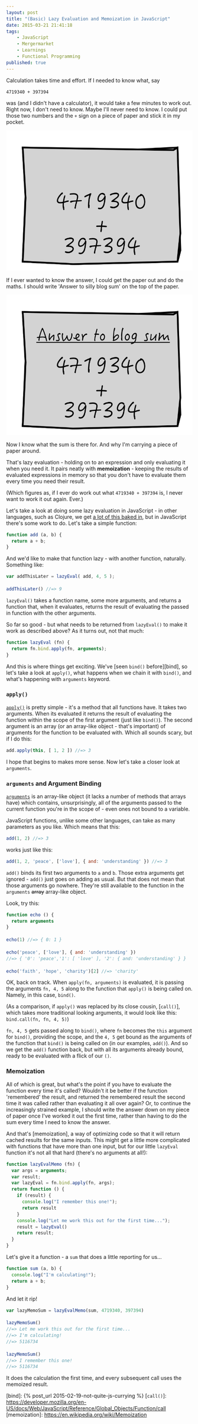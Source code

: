 ```yaml
---
layout: post
title: "(Basic) Lazy Evaluation and Memoization in JavaScript"
date: 2015-03-21 21:41:18
tags:
    - JavaScript
    - Mergermarket
    - Learnings
    - Functional Programming
published: true
---
```


Calculation takes time and effort. If I needed to know what, say

```
4719340 + 397394
```

was (and I didn't have a calculator), it would take a few minutes to work out.
Right now, I don't need to know.  Maybe I'll never need to know. I could put
those two numbers and the `+` sign on a piece of paper and stick it in my
pocket.

![4719340 + 397394](/images/sum.png)

If I ever wanted to know the answer, I could get the paper out and do
the maths. I should write 'Answer to silly blog sum' on the top of the paper.

![4719340 + 397394 with title](/images/sum-with-title.png)

Now I know what the sum is there for. And why I'm carrying a piece of paper around.

That's lazy evaluation - holding on to an expression and only evaluating it when
you need it. It pairs neatly with **memoization** - keeping the results of
evaluated expressions in memory so that you don't have to evaluate them every
time you need their result.

(Which figures as, if I ever do work out what `4719340 + 397394` is, I never
want to work it out again. Ever.)

Let's take a look at doing some lazy evaluation in JavaScript - in other
languages, such as Clojure, we get [a lot of this baked in], but in JavaScript
there's some work to do. Let's take a simple function:

```javascript
function add (a, b) {
  return a + b;
}
```

And we'd like to make that function lazy - with another function, naturally.
Something like:

```javascript
var addThisLater = lazyEval( add, 4, 5 );

addThisLater() //=> 9
```

`lazyEval()` takes a function name, some more arguments, and returns a function
that, when it evaluates, returns the result of evaluating the passed in function
with the other arguments.

So far so good - but what needs to be returned from `lazyEval()` to make it work as
described above? As it turns out, not that much:

```javascript
function lazyEval (fn) {
  return fn.bind.apply(fn, arguments);
}
```

And this is where things get exciting. We've [seen `bind()` before][bind], so
let's take a look at `apply()`, what happens when we chain it with `bind()`, and
what's happening with `arguments` keyword.

### `apply()`

[`apply()`] is pretty simple - it's a method that all functions have. It takes
two arguments. When its evaluated it returns the result of evaluating the
function within the scope of the first argument (just like `bind()`). The second
argument is an array (or an array-like object - that's important) of arguments
for the function to be evaluated with. Which all sounds scary, but if I do this:

```javascript
add.apply(this, [ 1, 2 ]) //=> 3
```

I hope that begins to makes more sense. Now let's take a closer look at `arguments`.

### `arguments` and Argument Binding ###

[`arguments`] is an array-like object (it lacks a number of methods that arrays
have) which contains, unsurprisingly, all of the arguments passed to the current
function you're in the scope of - even ones not bound to a variable.

JavaScript functions, unlike some other languages, can take as many parameters
as you like. Which means that this:

```javascript
add(1, 2) //=> 3
```

works just like this:

```javascript
add(1, 2, 'peace', ['love'], { and: 'understanding' }) //=> 3
```

`add()` binds its first two arguments to `a` and `b`. Those extra arguments get
ignored - `add()` just goes on adding as usual. But that does not mean that
those arguments go nowhere. They're still available to the function in the
`arguments` <del>array</del> array-like object.

Look, try this:

```javascript
function echo () {
  return arguments
}

echo(1) //=> { 0: 1 }

echo('peace', ['love'], { and: 'understanding' })
//=> { '0': 'peace','1': [ 'love' ], '2': { and: 'understanding' } }

echo('faith', 'hope', 'charity')[2] //=> 'charity'
```

OK, back on track. When `apply(fn, arguments)` is evaluated, it is passing the
arguments `fn, 4, 5` along to the function that `apply()` is being called
on. Namely, in this case, `bind()`.

(As a comparison, if `apply()` was replaced by its close cousin, [`call()`],
which takes more traditional looking arguments, it would look like this:
`bind.call(fn, fn, 4, 5)`)

`fn, 4, 5` gets passed along to `bind()`, where `fn` becomes the `this` argument
for `bind()`, providing the scope, and the `4, 5` get bound as the arguments of
the function that `bind()` is being called on (in our examples, `add()`). And so
we get the `add()` function back, but with all its arguments already bound,
ready to be evaluated with a flick of our `()`.

### Memoization ###

All of which is great, but what's the point if you have to evaluate the function
every time it's called? Wouldn't it be better if the function 'remembered' the
result, and returned the remembered result the second time it was called rather
than evaluating it all over again? Or, to continue the increasingly strained
example, I should write the answer down on my piece of paper once I've worked it
out the first time, rather than having to do the sum every time I need to know
the answer.

And that's [memoization], a way of optimizing code so that it will return cached
results for the same inputs. This might get a little more complicated with
functions that have more than one input, but for our little `lazyEval` function
it's not all that hard (there's no arguments at all!):

```javascript
function lazyEvalMemo (fn) {
  var args = arguments;
  var result;
  var lazyEval = fn.bind.apply(fn, args);
  return function () {
    if (result) {
      console.log("I remember this one!");
      return result
    }
    console.log("Let me work this out for the first time...");
    result = lazyEval()
    return result;
  }
}
```

Let's give it a function - a `sum` that does a little reporting for us...

```javascript
function sum (a, b) {
  console.log("I'm calculating!");
  return a + b;
}
```

And let it rip!

```javascript
var lazyMemoSum = lazyEvalMemo(sum, 4719340, 397394)

lazyMemoSum()
//=> Let me work this out for the first time...
//=> I'm calculating!
//=> 5116734

lazyMemoSum()
//=> I remember this one!
//=> 5116734
```

It does the calculation the first time, and every subsequent call uses the
memoized result.

[a lot of this baked in]: http://clojure.org/sequences
[`apply()`]: https://developer.mozilla.org/en-US/docs/Web/JavaScript/Reference/Global_Objects/Function/apply
[`arguments`]: https://developer.mozilla.org/en-US/docs/Web/JavaScript/Reference/Functions/arguments
[bind]: {% post_url 2015-02-19-not-quite-js-currying %}
[`call()`]: https://developer.mozilla.org/en-US/docs/Web/JavaScript/Reference/Global_Objects/Function/call
[memoization]: https://en.wikipedia.org/wiki/Memoization